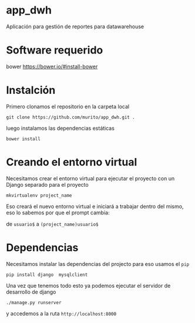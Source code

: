 # app_dwh
Aplicación para gestión de reportes para datawarehouse

# Software requerido
bower https://bower.io/#install-bower

# Instalción

Primero clonamos el repositorio en la carpeta local

`git clone https://github.com/murito/app_dwh.git .`

luego instalamos las dependencias estáticas

`bower install`

# Creando el entorno virtual

Necesitamos crear el entorno virtual para ejecutar el proyecto con un Django separado para el proyecto

`mkvirtualenv project_name`

Eso creará el nuevo entorno virtual e iniciará a trabajar dentro del mismo, eso lo sabemos por que el prompt cambia:

de `usuario$` a `(project_name)usuario$`

# Dependencias

Necesitamos instalar las dependencias del projecto para eso usamos el  `pip`

`pip install django  mysqlclient`

Una vez que tenemos todo esto ya podemos ejecutar el servidor de desarrollo de django

`./manage.py runserver`


y accedemos a la ruta `http://localhost:8000`
